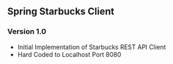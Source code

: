 
## Spring Starbucks Client


### Version 1.0

* Initial Implementation of Starbucks REST API Client
* Hard Coded to Localhost Port 8080

